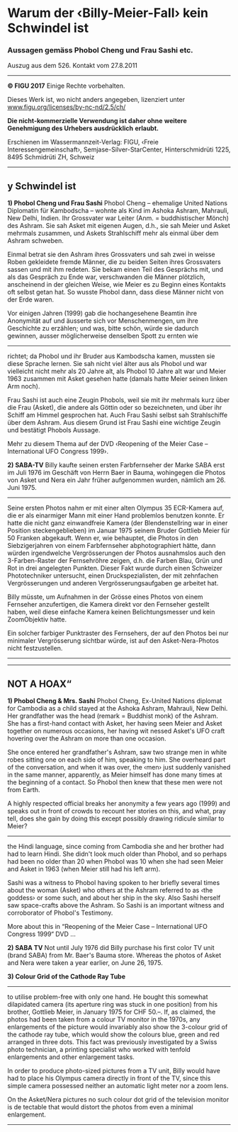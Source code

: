 # Warum der ‹Billy-Meier-Fall› kein Schwindel ist

### Aussagen gemäss Phobol Cheng und Frau Sashi etc.

Auszug aus dem 526. Kontakt vom 27.8.2011


-----

**© FIGU 2017**
Einige Rechte vorbehalten.

Dieses Werk ist, wo nicht anders angegeben,
lizenziert unter
www.figu.org/licenses/by-nc-nd/2.5/ch/

**Die nicht-kommerzielle Verwendung ist daher ohne**
**weitere Genehmigung des Urhebers ausdrücklich**
**erlaubt.**

Erschienen im Wassermannzeit-Verlag:
FIGU, ‹Freie Interessengemeinschaft›, Semjase-Silver-StarCenter, Hinterschmidrüti 1225, 8495 Schmidrüti ZH, Schweiz


-----

## y Schwindel ist

**1) Phobol Cheng und Frau Sashi**
Phobol Cheng – ehemalige United Nations Diplomatin
für Kambodscha – wohnte als Kind im Ashoka Ashram,
Mahrauli, New Delhi, Indien. Ihr Grossvater war Leiter
(Anm. = buddhistischer Mönch) des Ashram. Sie sah
Asket mit eigenen Augen, d.h., sie sah Meier und Asket
mehrmals zusammen, und Askets Strahlschiff mehr
als einmal über dem Ashram schweben.

Einmal betrat sie den Ashram ihres Grossvaters und
sah zwei in weisse Roben gekleidete fremde Männer,
die zu beiden Seiten ihres Grossvaters sassen und mit
ihm redeten. Sie bekam einen Teil des Gesprächs mit,
und als das Gespräch zu Ende war, verschwanden die
Männer plötzlich, anscheinend in der gleichen Weise,
wie Meier es zu Beginn eines Kontakts oft selbst getan
hat. So wusste Phobol dann, dass diese Männer nicht
von der Erde waren.

Vor einigen Jahren (1999) gab die hochangesehene
Beamtin ihre Anonymität auf und äusserte sich vor
Menschenmengen, um ihre Geschichte zu erzählen;
und was, bitte schön, würde sie dadurch gewinnen,
ausser möglicherweise denselben Spott zu ernten wie


-----

richtet; da Phobol und ihr Bruder aus Kambodscha
kamen, mussten sie diese Sprache lernen. Sie sah nicht
viel älter aus als Phobol und war vielleicht nicht mehr
als 20 Jahre alt, als Phobol 10 Jahre alt war und Meier
1963 zusammen mit Asket gesehen hatte (damals
hatte Meier seinen linken Arm noch).

Frau Sashi ist auch eine Zeugin Phobols, weil sie mit ihr
mehrmals kurz über die Frau (Asket), die andere als
Göttin oder so bezeichneten, und über ihr Schiff am
Himmel gesprochen hat. Auch Frau Sashi selbst sah
Strahlschiffe über dem Ashram. Aus diesem Grund ist
Frau Sashi eine wichtige Zeugin und bestätigt Phobols
Aussage.

Mehr zu diesem Thema auf der DVD ‹Reopening of the
Meier Case – International UFO Congress 1999›.

**2) SABA-TV**
Billy kaufte seinen ersten Farbfernseher der Marke
SABA erst im Juli 1976 im Geschäft von Herrn Baer in
Bauma, wohingegen die Photos von Asket und Nera
ein Jahr früher aufgenommen wurden, nämlich am
26. Juni 1975.


-----

Seine ersten Photos nahm er mit einer alten Olympus
35 ECR-Kamera auf, die er als einarmiger Mann mit
einer Hand problemlos benutzen konnte. Er hatte die
nicht ganz einwandfreie Kamera (der Blendenstellring
war in einer Position steckengeblieben) im Januar 1975
seinem Bruder Gottlieb Meier für 50 Franken abgekauft.
Wenn er, wie behauptet, die Photos in den Siebzigerjahren von einem Farbfernseher abphotographiert
hätte, dann würden irgendwelche Vergrösserungen der
Photos ausnahmslos auch den 3-Farben-Raster der
Fernsehröhre zeigen, d.h. die Farben Blau, Grün und
Rot in drei angelegten Punkten. Dieser Fakt wurde
durch einen Schweizer Phototechniker untersucht,
einen Druckspezialisten, der mit zehnfachen Vergrösserungen und anderen Vergrösserungsaufgaben ge arbeitet hat.

Billy müsste, um Aufnahmen in der Grösse eines Photos
von einem Fernseher anzufertigen, die Kamera direkt
vor den Fernseher gestellt haben, weil diese einfache
Kamera keinen Belichtungsmesser und kein ZoomObjektiv hatte.

Ein solcher farbiger Punktraster des Fernsehers, der
auf den Photos bei nur minimaler Vergrösserung sichtbar würde, ist auf den Asket-Nera-Photos nicht festzustellen.


-----

-----

## NOT A HOAX“

**1) Phobol Cheng & Mrs. Sashi**
Phobol Cheng, Ex-United Nations diplomat for Cambodia as a child stayed at the Ashoka Ashram, Mahrauli,
New Delhi. Her grandfather was the head (remark =
Buddhist monk) of the Ashram. She has a first-hand
contact with Asket, her having seen Meier and Asket
together on numerous occasions, her having wit nessed Asket's UFO craft hovering over the Ashram on
more than one occasion.

She once entered her grandfather's Ashram, saw two
strange men in white robes sitting one on each side of
him, speaking to him. She overheard part of the conversation, and when it was over, the ‹men› just suddenly vanished in the same manner, apparently, as
Meier himself has done many times at the beginning
of a contact. So Phobol then knew that these men were
not from Earth.

A highly respected official breaks her anonymity a few
years ago (1999) and speaks out in front of crowds to
recount her stories on this, and what, pray tell, does
she gain by doing this except possibly drawing ridicule
similar to Meier?


-----

the Hindi language, since coming from Cambodia she
and her brother had had to learn Hindi. She didn't
look much older than Phobol, and so perhaps had
been no older than 20 when Phobol was 10 when she
had seen Meier and Asket in 1963 (when Meier still
had his left arm).

Sashi was a witness to Phobol having spoken to her
briefly several times about the woman (Asket) who
others at the Ashram referred to as ‹the goddess› or
some such, and about her ship in the sky. Also Sashi
herself saw space-crafts above the Ashram. So Sashi is
an important witness and corroborator of Phobol's
Testimony.

More about this in “Reopening of the Meier Case –
International UFO Congress 1999“ DVD …

**2) SABA TV**
Not until July 1976 did Billy purchase his first color TV
unit (brand SABA) from Mr. Baer's Bauma store.
Whereas the photos of Asket and Nera were taken a
year earlier, on June 26, 1975.

**3) Colour Grid of the Cathode Ray Tube**


-----

to utilise problem-free with only one hand. He bought
this somewhat dilapidated camera (its aperture ring
was stuck in one position) from his brother, Gottlieb
Meier, in January 1975 for CHF 50.–. If, as claimed, the
photos had been taken from a colour TV monitor in
the 1970s, any enlargements of the picture would
invariably also show the 3-colour grid of the cathode
ray tube, which would show the colours blue, green
and red arranged in three dots. This fact was previously investigated by a Swiss photo technician, a printing
specialist who worked with tenfold enlargements and
other enlargement tasks.

In order to produce photo-sized pictures from a TV
unit, Billy would have had to place his Olympus camera
directly in front of the TV, since this simple camera
possessed neither an automatic light meter nor a zoom
lens.

On the Asket/Nera pictures no such colour dot grid of
the television monitor is de tectable that would distort
the photos from even a minimal enlargement.


-----

